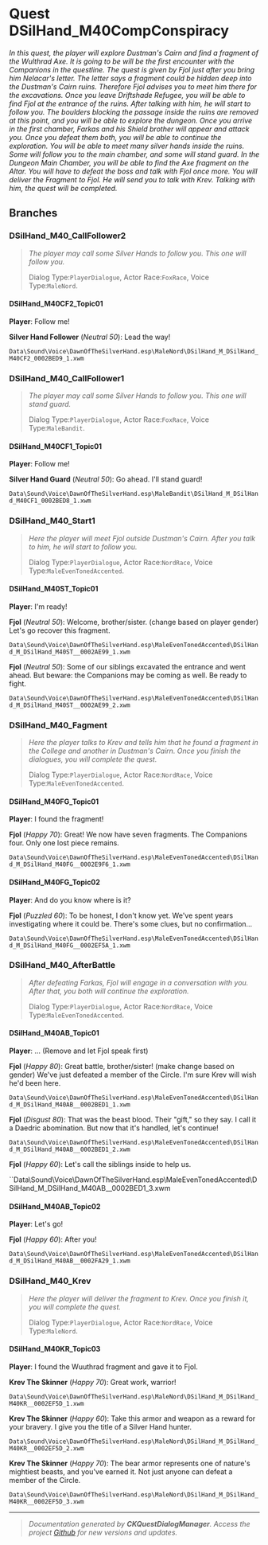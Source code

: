 # Quest DSilHand_M40CompConspiracy

_In this quest, the player will explore Dustman's Cairn and find a fragment of the Wulthrad Axe. It is going to be will be the first encounter with the Companions in the questline. The quest is given by Fjol just after you bring him Nelacar's letter. The letter says a fragment could be hidden deep into the Dustman's Cairn ruins. Therefore Fjol advises you to meet him there for the excavations. Once you leave Driftshade Refugee, you will be able to find Fjol at the entrance of the ruins. After talking with him, he will start to follow you. The boulders blocking the passage inside the ruins are removed at this point, and you will be able to explore the dungeon. Once you arrive in the first chamber, Farkas and his Shield brother will appear and attack you. Once you defeat them both, you will be able to continue the exploration. You will be able to meet many silver hands inside the ruins. Some will follow you to the main chamber, and some will stand guard. In the Dungeon Main Chamber, you will be able to find the Axe fragment on the Altar. You will have to defeat the boss and talk with Fjol once more. You will deliver the Fragment to Fjol. He will send you to talk with Krev. Talking with him, the quest will be completed._

## Branches
### DSilHand_M40_CallFollower2
> _The player may call some Silver Hands to follow you. This one will follow you._
> 
> Dialog Type:``PlayerDialogue``, Actor Race:``FoxRace``, Voice Type:``MaleNord``.

#### DSilHand_M40CF2_Topic01

**Player**: Follow me!

**Silver Hand Follower** (*Neutral 50*): Lead the way!    

``Data\Sound\Voice\DawnOfTheSilverHand.esp\MaleNord\DSilHand_M_DSilHand_M40CF2_0002BED9_1.xwm``    


### DSilHand_M40_CallFollower1
> _The player may call some Silver Hands to follow you. This one will stand guard._
> 
> Dialog Type:``PlayerDialogue``, Actor Race:``FoxRace``, Voice Type:``MaleBandit``.

#### DSilHand_M40CF1_Topic01

**Player**: Follow me!

**Silver Hand Guard** (*Neutral 50*): Go ahead. I'll stand guard!    

``Data\Sound\Voice\DawnOfTheSilverHand.esp\MaleBandit\DSilHand_M_DSilHand_M40CF1_0002BED8_1.xwm``    


### DSilHand_M40_Start1
> _Here the player will meet Fjol outside Dustman's Cairn. After you talk to him, he will start to follow you._
> 
> Dialog Type:``PlayerDialogue``, Actor Race:``NordRace``, Voice Type:``MaleEvenTonedAccented``.

#### DSilHand_M40ST_Topic01

**Player**: I'm ready!

**Fjol** (*Neutral 50*): Welcome, brother/sister. (change based on player gender) Let's go recover this fragment.    

``Data\Sound\Voice\DawnOfTheSilverHand.esp\MaleEvenTonedAccented\DSilHand_M_DSilHand_M40ST__0002AE99_1.xwm``    

**Fjol** (*Neutral 50*): Some of our siblings excavated the entrance and went ahead. But beware: the Companions may be coming as well. Be ready to fight.    

``Data\Sound\Voice\DawnOfTheSilverHand.esp\MaleEvenTonedAccented\DSilHand_M_DSilHand_M40ST__0002AE99_2.xwm``    


### DSilHand_M40_Fagment
> _Here the player talks to Krev and tells him that he found a fragment in the College and another in Dustman's Cairn. Once you finish the dialogues, you will complete the quest._
> 
> Dialog Type:``PlayerDialogue``, Actor Race:``NordRace``, Voice Type:``MaleEvenTonedAccented``.

#### DSilHand_M40FG_Topic01

**Player**: I found the fragment!

**Fjol** (*Happy 70*): Great! We now have seven fragments. The Companions four. Only one lost piece remains.

``Data\Sound\Voice\DawnOfTheSilverHand.esp\MaleEvenTonedAccented\DSilHand_M_DSilHand_M40FG__0002E9F6_1.xwm``    


#### DSilHand_M40FG_Topic02

**Player**: And do you know where is it?

**Fjol** (*Puzzled 60*): To be honest, I don't know yet. We've spent years investigating where it could be. There's some clues, but no confirmation...    

``Data\Sound\Voice\DawnOfTheSilverHand.esp\MaleEvenTonedAccented\DSilHand_M_DSilHand_M40FG__0002EF5A_1.xwm``    


### DSilHand_M40_AfterBattle
> _After defeating Farkas, Fjol will engage in a conversation with you. After that, you both will continue the exploration._
> 
> Dialog Type:``PlayerDialogue``, Actor Race:``NordRace``, Voice Type:``MaleEvenTonedAccented``.

#### DSilHand_M40AB_Topic01

**Player**: ... (Remove and let Fjol speak first)

**Fjol** (*Happy 80*): Great battle, brother/sister! (make change based on gender) We've just defeated a member of the Circle. I'm sure Krev will wish he'd been here.    

``Data\Sound\Voice\DawnOfTheSilverHand.esp\MaleEvenTonedAccented\DSilHand_M_DSilHand_M40AB__0002BED1_1.xwm``    

**Fjol** (*Disgust 80*): That was the beast blood. Their "gift," so they say. I call it a Daedric abomination. But now that it's handled, let's continue!    

``Data\Sound\Voice\DawnOfTheSilverHand.esp\MaleEvenTonedAccented\DSilHand_M_DSilHand_M40AB__0002BED1_2.xwm``    

**Fjol** (*Happy 60*): Let's call the siblings inside to help us.     

``Data\Sound\Voice\DawnOfTheSilverHand.esp\MaleEvenTonedAccented\DSilHand_M_DSilHand_M40AB__0002BED1_3.xwm


#### DSilHand_M40AB_Topic02

**Player**: Let's go!

**Fjol** (*Happy 60*): After you!    

``Data\Sound\Voice\DawnOfTheSilverHand.esp\MaleEvenTonedAccented\DSilHand_M_DSilHand_M40AB__0002FA29_1.xwm``    


### DSilHand_M40_Krev
> _Here the player will deliver the fragment to Krev. Once you finish it, you will complete the quest._
> 
> Dialog Type:``PlayerDialogue``, Actor Race:``NordRace``, Voice Type:``MaleNord``.

#### DSilHand_M40KR_Topic03

**Player**: I found the Wuuthrad fragment and gave it to Fjol.

**Krev The Skinner** (*Happy 70*): Great work, warrior!    

``Data\Sound\Voice\DawnOfTheSilverHand.esp\MaleNord\DSilHand_M_DSilHand_M40KR__0002EF5D_1.xwm``    

**Krev The Skinner** (*Happy 60*): Take this armor and weapon as a reward for your bravery. I give you the title of a Silver Hand hunter.    

``Data\Sound\Voice\DawnOfTheSilverHand.esp\MaleNord\DSilHand_M_DSilHand_M40KR__0002EF5D_2.xwm``    

**Krev The Skinner** (*Happy 70*): The bear armor represents one of nature's mightiest beasts, and you've earned it. Not just anyone can defeat a member of the Circle.    

``Data\Sound\Voice\DawnOfTheSilverHand.esp\MaleNord\DSilHand_M_DSilHand_M40KR__0002EF5D_3.xwm``    





*****

> _Documentation generated by **CKQuestDialogManager**. Access the project <a href="https://github.com/AndersonPaschoalon/CreationKit-DialogDocGen.git" target="_blank">Github</a> for new versions and updates._

